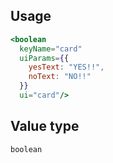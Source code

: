 ## Usage

```jsx
<boolean
  keyName="card"
  uiParams={{
    yesText: "YES!!",
    noText: "NO!!"
  }}
  ui="card"/>
```

## Value type

```js
boolean
```